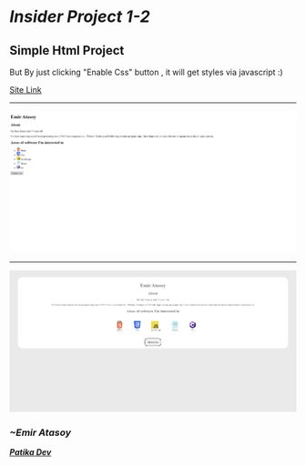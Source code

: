 # ***Insider Project 1-2***

## Simple Html Project

But By just clicking "Enable Css" button , it will get styles via javascript :)

[Site Link](https://eamath.github.io/Insider-Project-1/)

---

![image](./img/Html.jpg)

---

![image](./img/HtmlCss.jpg)

### ***~Emir Atasoy***
[***Patika Dev***](https://app.patika.dev/emiratasoy)
